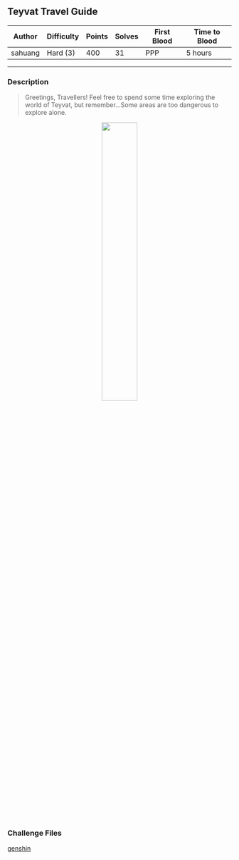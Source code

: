 ## Teyvat Travel Guide

| Author  | Difficulty | Points | Solves | First Blood | Time to Blood |
| ------- | ---------- | ------ | ------ | ----------- | ------------- |
| sahuang | Hard (3)   | 400    | 31     | PPP         | 5 hours       |

---

### Description

> Greetings, Travellers! Feel free to spend some time exploring the world of Teyvat, but remember...Some areas are too dangerous to explore alone.

<div align="center">
    <img src="https://puu.sh/JHmHL/ac9e38b44f.png" width=40% height=40%>
</div>

### Challenge Files

[genshin](dist/genshin)
